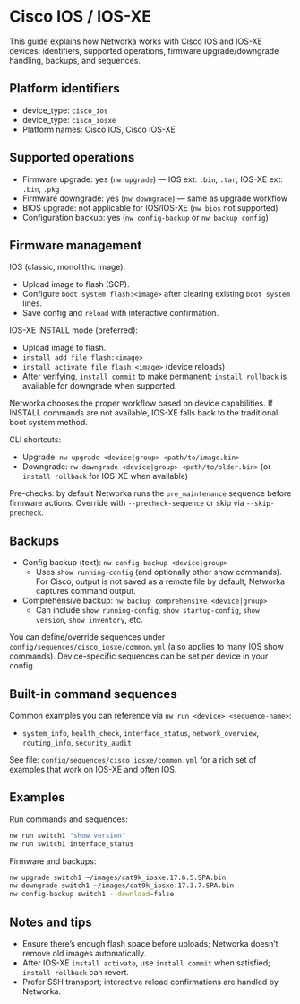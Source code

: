 # Cisco IOS / IOS-XE

This guide explains how Networka works with Cisco IOS and IOS-XE devices: identifiers, supported operations, firmware upgrade/downgrade handling, backups, and sequences.

## Platform identifiers

- device_type: `cisco_ios`
- device_type: `cisco_iosxe`
- Platform names: Cisco IOS, Cisco IOS-XE

## Supported operations

- Firmware upgrade: yes (`nw upgrade`) — IOS ext: `.bin`, `.tar`; IOS-XE ext: `.bin`, `.pkg`
- Firmware downgrade: yes (`nw downgrade`) — same as upgrade workflow
- BIOS upgrade: not applicable for IOS/IOS-XE (`nw bios` not supported)
- Configuration backup: yes (`nw config-backup` or `nw backup config`)

## Firmware management

IOS (classic, monolithic image):

- Upload image to flash (SCP).
- Configure `boot system flash:<image>` after clearing existing `boot system` lines.
- Save config and `reload` with interactive confirmation.

IOS-XE INSTALL mode (preferred):

- Upload image to flash.
- `install add file flash:<image>`
- `install activate file flash:<image>` (device reloads)
- After verifying, `install commit` to make permanent; `install rollback` is available for downgrade when supported.

Networka chooses the proper workflow based on device capabilities. If INSTALL commands are not available, IOS-XE falls back to the traditional boot system method.

CLI shortcuts:

- Upgrade: `nw upgrade <device|group> <path/to/image.bin>`
- Downgrade: `nw downgrade <device|group> <path/to/older.bin>` (or `install rollback` for IOS-XE when available)

Pre-checks: by default Networka runs the `pre_maintenance` sequence before firmware actions. Override with `--precheck-sequence` or skip via `--skip-precheck`.

## Backups

- Config backup (text): `nw config-backup <device|group>`
  - Uses `show running-config` (and optionally other show commands). For Cisco, output is not saved as a remote file by default; Networka captures command output.
- Comprehensive backup: `nw backup comprehensive <device|group>`
  - Can include `show running-config`, `show startup-config`, `show version`, `show inventory`, etc.

You can define/override sequences under `config/sequences/cisco_iosxe/common.yml` (also applies to many IOS show commands). Device-specific sequences can be set per device in your config.

## Built-in command sequences

Common examples you can reference via `nw run <device> <sequence-name>`:

- `system_info`, `health_check`, `interface_status`, `network_overview`, `routing_info`, `security_audit`

See file: `config/sequences/cisco_iosxe/common.yml` for a rich set of examples that work on IOS-XE and often IOS.

## Examples

Run commands and sequences:

```bash
nw run switch1 "show version"
nw run switch1 interface_status
```

Firmware and backups:

```bash
nw upgrade switch1 ~/images/cat9k_iosxe.17.6.5.SPA.bin
nw downgrade switch1 ~/images/cat9k_iosxe.17.3.7.SPA.bin
nw config-backup switch1 --download=false
```

## Notes and tips

- Ensure there’s enough flash space before uploads; Networka doesn’t remove old images automatically.
- After IOS-XE `install activate`, use `install commit` when satisfied; `install rollback` can revert.
- Prefer SSH transport; interactive reload confirmations are handled by Networka.
